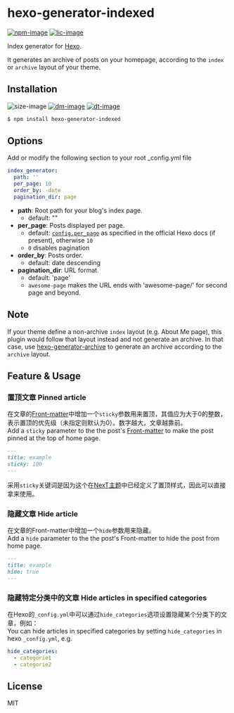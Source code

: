 # hexo-generator-indexed

[![npm-image]][npm-url]
[![lic-image]](LICENSE)

Index generator for [Hexo].

It generates an archive of posts on your homepage, according to the `index` or `archive` layout of your theme.

## Installation

![size-image]
[![dm-image]][npm-url]
[![dt-image]][npm-url]

``` bash
$ npm install hexo-generator-indexed
```

## Options
Add or modify the following section to your root _config.yml file

``` yaml
index_generator:
  path: ''
  per_page: 10
  order_by: -date
  pagination_dir: page
```

- **path**: Root path for your blog's index page. 
  - default: ""
- **per_page**: Posts displayed per page.
  - default: [`config.per_page`](https://hexo.io/docs/configuration.html#Pagination) as specified in the official Hexo docs (if present), otherwise `10`
  - `0` disables pagination
- **order_by**: Posts order. 
  - default: date descending
- **pagination_dir**: URL format.
  - default: 'page'
  - `awesome-page` makes the URL ends with 'awesome-page/<page number>' for second page and beyond.

## Note

If your theme define a non-archive `index` layout (e.g. About Me page), this plugin would follow that layout instead and not generate an archive. In that case, use [hexo-generator-archive](https://github.com/hexojs/hexo-generator-archive) to generate an archive according to the `archive` layout.

## Feature & Usage

### 置顶文章 Pinned article

在文章的[Front-matter](https://hexo.io/docs/front-matter)中增加一个`sticky`参数用来置顶，其值应为大于0的整数，表示置顶的优先级（未指定则默认为0）。数字越大，文章越靠前。  
Add a `sticky` parameter to the the post's [Front-matter](https://hexo.io/docs/front-matter) to make the post pinned at the top of home page.

```markdown
---
title: example
sticky: 100
---
```

采用`sticky`关键词是因为这个在[NexT主题](https://github.com/theme-next/hexo-theme-next)中已经定义了置顶样式，因此可以直接拿来使用。

### 隐藏文章 Hide article

在文章的Front-matter中增加一个`hide`参数用来隐藏。  
Add a `hide` parameter to the the post's Front-matter to hide the post from home page.

```markdown
---
title: example
hide: true
---
```

### 隐藏特定分类中的文章 Hide articles in specified categories

在Hexo的`_config.yml`中可以通过`hide_categories`选项设置隐藏某个分类下的文章，例如：  
You can hide articles in specified categories by setting `hide_categories` in hexo `_config.yml`, e.g.

```yml
hide_categories:
  - categorie1
  - categorie2
```

## License

MIT

[Hexo]: http://hexo.io/

[npm-image]: https://img.shields.io/npm/v/hexo-generator-indexed?style=flat-square
[lic-image]: https://img.shields.io/npm/l/hexo-generator-indexed?style=flat-square

[size-image]: https://img.shields.io/github/languages/code-size/stevenjoezhang/hexo-generator-indexed?style=flat-square
[dm-image]: https://img.shields.io/npm/dm/hexo-generator-indexed?style=flat-square
[dt-image]: https://img.shields.io/npm/dt/hexo-generator-indexed?style=flat-square

[npm-url]: https://www.npmjs.com/package/hexo-generator-indexed
